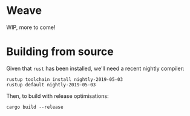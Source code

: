 # Weave

WIP, more to come!

# Building from source

Given that `rust` has been installed, we'll need a recent nightly compiler:

```
rustup toolchain install nightly-2019-05-03
rustup default nightly-2019-05-03
```

Then, to build with release optimisations:

```
cargo build --release
```
